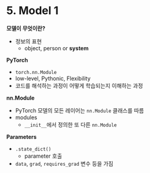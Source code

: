# 5. Model 1

**모델이 무엇이란?**

- 정보의 표현
  - object, person or **system**





**PyTorch**

- `torch.nn.Module`
- low-level, Pythonic, Flexibility
- 코드를 해석하는 과정이 어떻게 학습되는지 이해하는 과정



**nn.Module**

- PyTorch 모델의 모든 레이어는 `nn.Module` 클래스를 따름
- modules
  - `__init__`에서 정의한 또 다른 `nn.Module`



**Parameters**

- `.state_dict()`
  - parameter 호출
- `data`, `grad`, `requires_grad` 변수 등을 가짐
